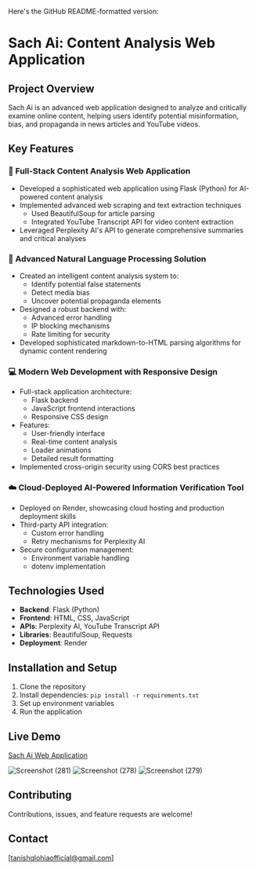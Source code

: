 Here's the GitHub README-formatted version:

# Sach Ai: Content Analysis Web Application

## Project Overview
Sach Ai is an advanced web application designed to analyze and critically examine online content, helping users identify potential misinformation, bias, and propaganda in news articles and YouTube videos.

## Key Features

### 🚀 Full-Stack Content Analysis Web Application
- Developed a sophisticated web application using Flask (Python) for AI-powered content analysis
- Implemented advanced web scraping and text extraction techniques
  - Used BeautifulSoup for article parsing
  - Integrated YouTube Transcript API for video content extraction
- Leveraged Perplexity AI's API to generate comprehensive summaries and critical analyses

### 🧠 Advanced Natural Language Processing Solution
- Created an intelligent content analysis system to:
  - Identify potential false statements
  - Detect media bias
  - Uncover potential propaganda elements
- Designed a robust backend with:
  - Advanced error handling
  - IP blocking mechanisms
  - Rate limiting for security
- Developed sophisticated markdown-to-HTML parsing algorithms for dynamic content rendering

### 💻 Modern Web Development with Responsive Design
- Full-stack application architecture:
  - Flask backend
  - JavaScript frontend interactions
  - Responsive CSS design
- Features:
  - User-friendly interface
  - Real-time content analysis
  - Loader animations
  - Detailed result formatting
- Implemented cross-origin security using CORS best practices

### ☁️ Cloud-Deployed AI-Powered Information Verification Tool
- Deployed on Render, showcasing cloud hosting and production deployment skills
- Third-party API integration:
  - Custom error handling
  - Retry mechanisms for Perplexity AI
- Secure configuration management:
  - Environment variable handling
  - dotenv implementation

## Technologies Used
- **Backend**: Flask (Python)
- **Frontend**: HTML, CSS, JavaScript
- **APIs**: Perplexity AI, YouTube Transcript API
- **Libraries**: BeautifulSoup, Requests
- **Deployment**: Render

## Installation and Setup
1. Clone the repository
2. Install dependencies: `pip install -r requirements.txt`
3. Set up environment variables
4. Run the application

## Live Demo
[Sach Ai Web Application](https://sach-ai.onrender.com/)

![Screenshot (281)](https://github.com/user-attachments/assets/1a32d8c2-07a3-45ca-959a-2b54baf91de8)
![Screenshot (278)](https://github.com/user-attachments/assets/b35b8b99-006e-4c1b-ac28-40232193bac4)
![Screenshot (279)](https://github.com/user-attachments/assets/3829053f-b090-4582-a086-7f48141565e2)

## Contributing
Contributions, issues, and feature requests are welcome!

## Contact
[tanishqlohiaofficial@gmail.com]
